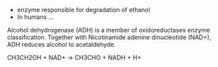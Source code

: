 -   enzyme responsible for degradation of ethanol
-   In humans ...

Alcohol dehydrogenase (ADH) is a member of oxidoreductases enzyme
classification. Together with Nicotinamide adenine dinucleotide (NAD+),
ADH reduces alcohol to acetaldehyde.

CH3CH2OH + NAD+ → CH3CHO + NADH + H+

